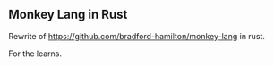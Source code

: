 ## Monkey Lang in Rust

Rewrite of https://github.com/bradford-hamilton/monkey-lang in rust.

For the learns.